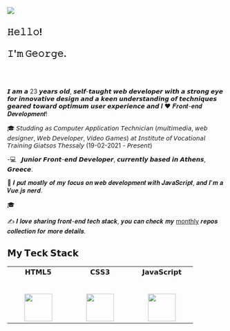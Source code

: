 <img src="https://i.imgur.com/iBFBi04.gif">

<h2>𝙷𝚎𝚕𝚕𝚘! <br> <br> 𝙸'𝚖 𝙶𝚎𝚘𝚛𝚐𝚎.</h2> <br>

<br> 𝙄 𝙖𝙢 𝙖 23 𝙮𝙚𝙖𝙧𝙨 𝙤𝙡𝙙, 𝙨𝙚𝙡𝙛-𝙩𝙖𝙪𝙜𝙝𝙩 𝙬𝙚𝙗 𝙙𝙚𝙫𝙚𝙡𝙤𝙥𝙚𝙧 𝙬𝙞𝙩𝙝 𝙖 𝙨𝙩𝙧𝙤𝙣𝙜 𝙚𝙮𝙚 𝙛𝙤𝙧 𝙞𝙣𝙣𝙤𝙫𝙖𝙩𝙞𝙫𝙚 𝙙𝙚𝙨𝙞𝙜𝙣 𝙖𝙣𝙙 𝙖 𝙠𝙚𝙚𝙣 𝙪𝙣𝙙𝙚𝙧𝙨𝙩𝙖𝙣𝙙𝙞𝙣𝙜 𝙤𝙛 𝙩𝙚𝙘𝙝𝙣𝙞𝙦𝙪𝙚𝙨 𝙜𝙚𝙖𝙧𝙚𝙙 𝙩𝙤𝙬𝙖𝙧𝙙 𝙤𝙥𝙩𝙞𝙢𝙪𝙢 𝙪𝙨𝙚𝙧 𝙚𝙭𝙥𝙚𝙧𝙞𝙚𝙣𝙘𝙚 𝙖𝙣𝙙 𝑰 ❤️ 𝑭𝒓𝒐𝒏𝒕-𝒆𝒏𝒅 𝑫𝒆𝒗𝒆𝒍𝒐𝒑𝒎𝒆𝒏𝒕!<br>

🎓 𝘚𝘵𝘶𝘥𝘥𝘪𝘯𝘨 𝘢𝘴 𝘊𝘰𝘮𝘱𝘶𝘵𝘦𝘳 𝘈𝘱𝘱𝘭𝘪𝘤𝘢𝘵𝘪𝘰𝘯 𝘛𝘦𝘤𝘩𝘯𝘪𝘤𝘪𝘢𝘯 (𝘮𝘶𝘭𝘵𝘪𝘮𝘦𝘥𝘪𝘢, 𝘸𝘦𝘣 𝘥𝘦𝘴𝘪𝘨𝘯𝘦𝘳, 𝘞𝘦𝘣 𝘋𝘦𝘷𝘦𝘭𝘰𝘱𝘦𝘳, 𝘝𝘪𝘥𝘦𝘰 𝘎𝘢𝘮𝘦𝘴) 𝘢𝘵 𝘐𝘯𝘴𝘵𝘪𝘵𝘶𝘵𝘦 𝘰𝘧 𝘝𝘰𝘤𝘢𝘵𝘪𝘰𝘯𝘢𝘭 𝘛𝘳𝘢𝘪𝘯𝘪𝘯𝘨 𝘎𝘪𝘢𝘵𝘴𝘰𝘴 𝘛𝘩𝘦𝘴𝘴𝘢𝘭𝘺 (19-02-2021 - 𝘗𝘳𝘦𝘴𝘦𝘯𝘵)

-:computer: &nbsp; 𝙅𝙪𝙣𝙞𝙤𝙧 𝙁𝙧𝙤𝙣𝙩-𝙚𝙣𝙙 𝘿𝙚𝙫𝙚𝙡𝙤𝙥𝙚𝙧, 𝙘𝙪𝙧𝙧𝙚𝙣𝙩𝙡𝙮 𝙗𝙖𝙨𝙚𝙙 𝙞𝙣 𝘼𝙩𝙝𝙚𝙣𝙨, 𝙂𝙧𝙚𝙚𝙘𝙚.

:vulcan_salute: 𝑰 𝒑𝒖𝒕 𝒎𝒐𝒔𝒕𝒍𝒚 𝒐𝒇 𝒎𝒚 𝒇𝒐𝒄𝒖𝒔 𝒐𝒏 𝒘𝒆𝒃 𝒅𝒆𝒗𝒆𝒍𝒐𝒑𝒎𝒆𝒏𝒕 𝒘𝒊𝒕𝒉 𝑱𝒂𝒗𝒂𝑺𝒄𝒓𝒊𝒑𝒕, 𝒂𝒏𝒅 𝑰'𝒎 𝒂 𝑽𝒖𝒆.𝒋𝒔 𝒏𝒆𝒓𝒅. 

 🎓 

:writing_hand: 𝑰 𝒍𝒐𝒗𝒆 𝒔𝒉𝒂𝒓𝒊𝒏𝒈 𝒇𝒓𝒐𝒏𝒕-𝒆𝒏𝒅 𝒕𝒆𝒄𝒉 𝒔𝒕𝒂𝒄𝒌, 𝒚𝒐𝒖 𝒄𝒂𝒏 𝒄𝒉𝒆𝒄𝒌 𝒎𝒚 [monthly](http://github.com/xiaoluoboding/monthly) 𝒓𝒆𝒑𝒐𝒔 𝒄𝒐𝒍𝒍𝒆𝒄𝒕𝒊𝒐𝒏 𝒇𝒐𝒓 𝒎𝒐𝒓𝒆 𝒅𝒆𝒕𝒂𝒊𝒍𝒔.

## 𝗠𝘆 𝗧𝗲𝗰𝗸 𝗦𝘁𝗮𝗰𝗸

<table>
  <tbody>
    <tr valign="top">
      <td width="25%" align="center">
        <span>𝗛𝗧𝗠𝗟𝟱</span><br><br><br>
        <img height="64px" src="https://cdn.svgporn.com/logos/html-5.svg">
      </td>
      <td width="25%" align="center">
        <span>𝗖𝗦𝗦𝟯</span><br><br><br>
        <img height="64px" src="https://cdn.svgporn.com/logos/css-3.svg">
      </td>
      <td width="25%" align="center">
        <span>𝗝𝗮𝘃𝗮𝗦𝗰𝗿𝗶𝗽𝘁</span><br><br><br>
        <img height="64px" src="https://cdn.svgporn.com/logos/javascript.svg">
      </td>
    </tr>
  </tbody>
</table>
